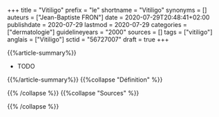+++
title = "Vitiligo"
prefix = "le"
shortname = "Vitiligo"
synonyms = []
auteurs = ["Jean-Baptiste FRON"]
date = 2020-07-29T20:48:41+02:00
publishdate = 2020-07-29
lastmod = 2020-07-29
categories = ["dermatologie"]
guidelineyears = "2000"
sources = []
tags = ["vitiligo"]
anglais = ["Vitiligo"]
sctid = "56727007"
draft = true
+++

{{%article-summary%}}

- TODO

{{%/article-summary%}}
{{%collapse "Définition" %}}


{{% /collapse %}}
{{%collapse "Sources" %}}



{{% /collapse %}}
